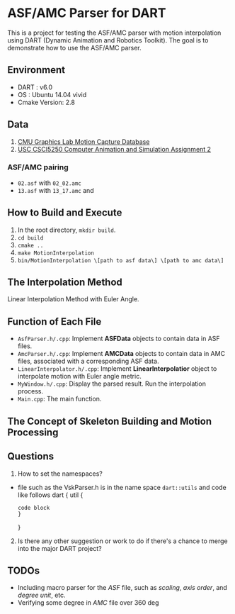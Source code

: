 # ASF/AMC Parser for DART

This is a project for testing the ASF/AMC parser with motion interpolation using
DART (Dynamic Animation and Robotics Toolkit). The goal is to demonstrate how to
use the ASF/AMC parser.

## Environment

- DART         : v6.0
- OS           : Ubuntu 14.04 vivid
- Cmake Version: 2.8

## Data

1. [CMU Graphics Lab Motion Capture Database](http://mocap.cs.cmu.edu/)
2. [USC CSCI5250 Computer Animation and Simulation Assignment 2](http://run.usc.edu/cs520-s15/assign2/)

### ASF/AMC pairing

- `02.asf` with `02_02.amc`
- `13.asf` with `13_17.amc` and

## How to Build and Execute

1. In the root directory, `mkdir build`.
2. `cd build`
3. `cmake ..`
4. `make MotionInterpolation`
5. `bin/MotionInterpolation \[path to asf data\] \[path to amc data\]`

## The Interpolation Method

Linear Interpolation Method with Euler Angle.


## Function of Each File

- `AsfParser.h/.cpp`: Implement **ASFData** objects to contain data in ASF files.
- `AmcParser.h/.cpp`: Implement **AMCData** objects to contain data in AMC files,
                    associated with a corresponding ASF data.
- `LinearInterpolator.h/.cpp`: Implement **LinearInterpolatior** object to 
                             interpolate motion with Euler angle metric.
- `MyWindow.h/.cpp`: Display the parsed result. Run the interpolation process.
- `Main.cpp`: The main function.


## The Concept of Skeleton Building and Motion Processing


## Questions

1. How to set the namespaces?
  - file such as the VskParser.h is in the name space `dart::utils` and code
    like follows
    dart {
        util {
        
        code block
        }
    }

2. Is there any other suggestion or work to do if there's a chance to merge into
   the major DART project? 

## TODOs

- Including macro parser for the *ASF* file, such as *scaling*, *axis order*,
  and *degree unit*, etc.
- Verifying some degree in *AMC* file over 360 deg
